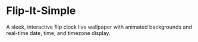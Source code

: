 # Flip-It-Simple
A sleek, interactive flip clock live wallpaper with animated backgrounds and real-time date, time, and timezone display.
